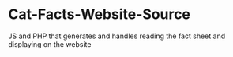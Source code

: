 # Cat-Facts-Website-Source
JS and PHP that generates and handles reading the fact sheet and displaying on the website
